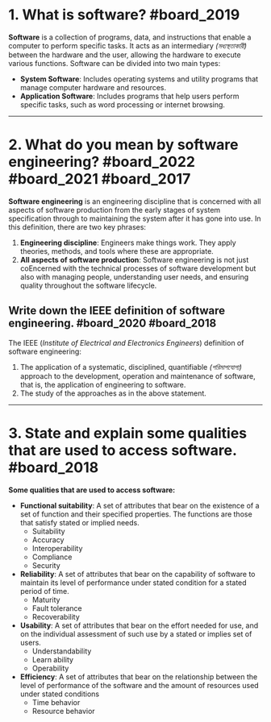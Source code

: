 # 1. What is software? #board_2019
**Software** is a collection of programs, data, and instructions that enable a computer to perform specific tasks. It acts as an intermediary *(মধ্যস্থতাকারী)* between the hardware and the user, allowing the hardware to execute various functions. Software can be divided into two main types:
 - **System Software**: Includes operating systems and utility programs that manage computer hardware and resources.    
 - **Application Software**: Includes programs that help users perform specific tasks, such as word processing or internet browsing.    

---

#  2. What do you mean by software engineering? #board_2022 #board_2021 #board_2017 
**Software engineering** is an engineering discipline that is concerned with all aspects of software production from the early stages of system specification through to maintaining the system after it has gone into use. In this definition, there are two key phrases:
 1. **Engineering discipline**: Engineers make things work. They apply theories, methods, and tools where these are appropriate.
 2. **All aspects of software production**: Software engineering is not just coEncerned with the technical processes of software development but also with managing people, understanding user needs, and ensuring quality throughout the software lifecycle.

## Write down the IEEE definition of software engineering. #board_2020 #board_2018
The IEEE (*Institute of Electrical and Electronics Engineers*) definition of software engineering:
1. The application of a systematic, disciplined, quantifiable *(পরিমাপযোগ্য)* approach to the development, operation and maintenance of software, that is, the application of engineering to software.
2. The study of the approaches as in the above statement.

---  
#  3. State and explain some qualities that are used to access software. #board_2018 
**Some qualities that are used to access software:**
 - **Functional suitability**: A set of attributes that bear on the existence of a set of function and their specified properties. The functions are those that satisfy stated or implied needs.
 	- Suitability
 	- Accuracy
 	- Interoperability
 	- Compliance
 	- Security
 - **Reliability**: A set of attributes that bear on the capability of software to maintain its level of performance under stated condition for a stated period of time.
 	- Maturity
 	- Fault tolerance
 	- Recoverability
 - **Usability**: A set of attributes that bear on the effort needed for use, and on the individual assessment of such use by a stated or implies set of users.
 	- Understandability
 	- Learn ability 
 	- Operability
 - **Efficiency**: A set of attributes that bear on the relationship between the level of performance of the software and the amount of resources used under stated conditions
 	- Time behavior
 	- Resource behavior